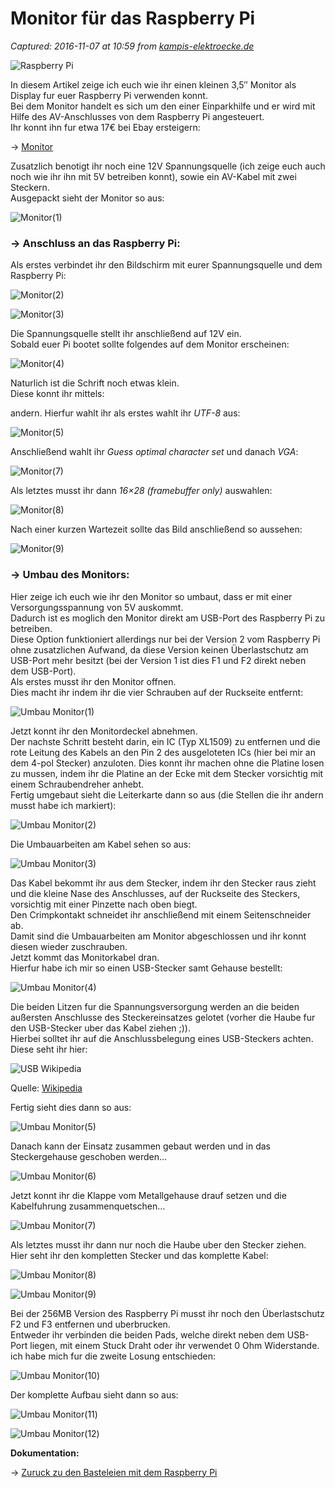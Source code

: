 # Monitor für das Raspberry Pi

_Captured: 2016-11-07 at 10:59 from [kampis-elektroecke.de](http://kampis-elektroecke.de/?page_id=2631)_

![Raspberry Pi](http://kampis-elektroecke.de/wp-content/uploads/2013/07/Raspberry-Pi-klein.jpg)

In diesem Artikel zeige ich euch wie ihr einen kleinen 3,5″ Monitor als Display fur euer Raspberry Pi verwenden konnt.  
Bei dem Monitor handelt es sich um den einer Einparkhilfe und er wird mit Hilfe des AV-Anschlusses von dem Raspberry Pi angesteuert.  
Ihr konnt ihn fur etwa 17€ bei Ebay ersteigern:

-> [Monitor](http://www.ebay.de/itm/300664239676;jsessionid=ABD69B709098B60135F14444C2F81B25?ru=http%3A%2F%2Fwww.ebay.de%2Fsch%2Fi.html%3F_from%3DR40%26_sacat%3D0%26_nkw%3D300664239676%26_rdc%3D1#ht_2638wt_940)

Zusatzlich benotigt ihr noch eine 12V Spannungsquelle (ich zeige euch auch noch wie ihr ihn mit 5V betreiben konnt), sowie ein AV-Kabel mit zwei Steckern.  
Ausgepackt sieht der Monitor so aus:

![Monitor\(1\)](http://kampis-elektroecke.de/wp-content/uploads/2014/06/Monitor1.jpg)

### **-> Anschluss an das Raspberry Pi:**

Als erstes verbindet ihr den Bildschirm mit eurer Spannungsquelle und dem Raspberry Pi:

![Monitor\(2\)](http://kampis-elektroecke.de/wp-content/uploads/2014/06/Monitor2.jpg)

![Monitor\(3\)](http://kampis-elektroecke.de/wp-content/uploads/2014/06/Monitor3.jpg)

Die Spannungsquelle stellt ihr anschließend auf 12V ein.  
Sobald euer Pi bootet sollte folgendes auf dem Monitor erscheinen:

![Monitor\(4\)](http://kampis-elektroecke.de/wp-content/uploads/2014/06/Monitor4.jpg)

Naturlich ist die Schrift noch etwas klein.  
Diese konnt ihr mittels:

andern. Hierfur wahlt ihr als erstes wahlt ihr _UTF-8_ aus:

![Monitor\(5\)](http://kampis-elektroecke.de/wp-content/uploads/2013/07/Monitor5.png)

Anschließend wahlt ihr _Guess optimal character set_ und danach _VGA_:

![Monitor\(7\)](http://kampis-elektroecke.de/wp-content/uploads/2013/07/Monitor7.jpg)

Als letztes musst ihr dann _16×28 (framebuffer only)_ auswahlen:

![Monitor\(8\)](http://kampis-elektroecke.de/wp-content/uploads/2014/06/Monitor8.jpg)

Nach einer kurzen Wartezeit sollte das Bild anschließend so aussehen:

![Monitor\(9\)](http://kampis-elektroecke.de/wp-content/uploads/2014/06/Monitor9.jpg)

### **-> Umbau des Monitors:**

Hier zeige ich euch wie ihr den Monitor so umbaut, dass er mit einer Versorgungsspannung von 5V auskommt.  
Dadurch ist es moglich den Monitor direkt am USB-Port des Raspberry Pi zu betreiben.  
Diese Option funktioniert allerdings nur bei der Version 2 vom Raspberry Pi ohne zusatzlichen Aufwand, da diese Version keinen Überlastschutz am USB-Port mehr besitzt (bei der Version 1 ist dies F1 und F2 direkt neben dem USB-Port).  
Als erstes musst ihr den Monitor offnen.  
Dies macht ihr indem ihr die vier Schrauben auf der Ruckseite entfernt:

![Umbau Monitor\(1\)](http://kampis-elektroecke.de/wp-content/uploads/2013/07/Umbau_Monitor1.jpg)

Jetzt konnt ihr den Monitordeckel abnehmen.  
Der nachste Schritt besteht darin, ein IC (Typ XL1509) zu entfernen und die rote Leitung des Kabels an den Pin 2 des ausgeloteten ICs (hier bei mir an dem 4-pol Stecker) anzuloten. Dies konnt ihr machen ohne die Platine losen zu mussen, indem ihr die Platine an der Ecke mit dem Stecker vorsichtig mit einem Schraubendreher anhebt.  
Fertig umgebaut sieht die Leiterkarte dann so aus (die Stellen die ihr andern musst habe ich markiert):

![Umbau Monitor\(2\)](http://kampis-elektroecke.de/wp-content/uploads/2014/06/Umbau_Monitor2.jpg)

Die Umbauarbeiten am Kabel sehen so aus:

![Umbau Monitor\(3\)](http://kampis-elektroecke.de/wp-content/uploads/2014/06/Umbau_Monitor3.jpg)

Das Kabel bekommt ihr aus dem Stecker, indem ihr den Stecker raus zieht und die kleine Nase des Anschlusses, auf der Ruckseite des Steckers, vorsichtig mit einer Pinzette nach oben biegt.  
Den Crimpkontakt schneidet ihr anschließend mit einem Seitenschneider ab.  
Damit sind die Umbauarbeiten am Monitor abgeschlossen und ihr konnt diesen wieder zuschrauben.  
Jetzt kommt das Monitorkabel dran.  
Hierfur habe ich mir so einen USB-Stecker samt Gehause bestellt:

![Umbau Monitor\(4\)](http://kampis-elektroecke.de/wp-content/uploads/2014/06/Umbau_Monitor4.jpg)

Die beiden Litzen fur die Spannungsversorgung werden an die beiden außersten Anschlusse des Steckereinsatzes gelotet (vorher die Haube fur den USB-Stecker uber das Kabel ziehen ;)).  
Hierbei solltet ihr auf die Anschlussbelegung eines USB-Steckers achten.  
Diese seht ihr hier:

![USB Wikipedia](http://kampis-elektroecke.de/wp-content/uploads/2013/07/USB.jpg)

Quelle: [Wikipedia](http://de.wikipedia.org/wiki/Universal_Serial_Bus)

Fertig sieht dies dann so aus:

![Umbau Monitor\(5\)](http://kampis-elektroecke.de/wp-content/uploads/2013/07/Umbau_Monitor5.jpg)

Danach kann der Einsatz zusammen gebaut werden und in das Steckergehause geschoben werden…

![Umbau Monitor\(6\)](http://kampis-elektroecke.de/wp-content/uploads/2014/06/Umbau_Monitor6.jpg)

Jetzt konnt ihr die Klappe vom Metallgehause drauf setzen und die Kabelfuhrung zusammenquetschen…

![Umbau Monitor\(7\)](http://kampis-elektroecke.de/wp-content/uploads/2014/06/Umbau_Monitor7.jpg)

Als letztes musst ihr dann nur noch die Haube uber den Stecker ziehen.  
Hier seht ihr den kompletten Stecker und das komplette Kabel:

![Umbau Monitor\(8\)](http://kampis-elektroecke.de/wp-content/uploads/2014/06/Umbau_Monitor8.jpg)

![Umbau Monitor\(9\)](http://kampis-elektroecke.de/wp-content/uploads/2014/06/Umbau_Monitor9.jpg)

Bei der 256MB Version des Raspberry Pi musst ihr noch den Überlastschutz F2 und F3 entfernen und uberbrucken.  
Entweder ihr verbinden die beiden Pads, welche direkt neben dem USB-Port liegen, mit einem Stuck Draht oder ihr verwendet 0 Ohm Widerstande. ich habe mich fur die zweite Losung entschieden:

![Umbau Monitor\(10\)](http://kampis-elektroecke.de/wp-content/uploads/2014/06/Umbau_Monitor10.jpg)

Der komplette Aufbau sieht dann so aus:

![Umbau Monitor\(11\)](http://kampis-elektroecke.de/wp-content/uploads/2013/07/Umbau_Monitor11.jpg)

![Umbau Monitor\(12\)](http://kampis-elektroecke.de/wp-content/uploads/2013/07/Umbau_Monitor12.jpg)

**Dokumentation:**

-> [Zuruck zu den Basteleien mit dem Raspberry Pi](http://kampis-elektroecke.de/?page_id=1648)
